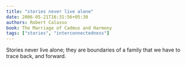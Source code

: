 ```yaml
---
title: "stories never live alone"
date: 2006-05-21T16:31:56+05:30
authors: Robert Calasso
book: The Marriage of Cadmus and Harmony
tags: ["stories", "interconnectedness"]
---
```

Stories never live alone; they are boundaries of a family that we have to trace back, and forward.
